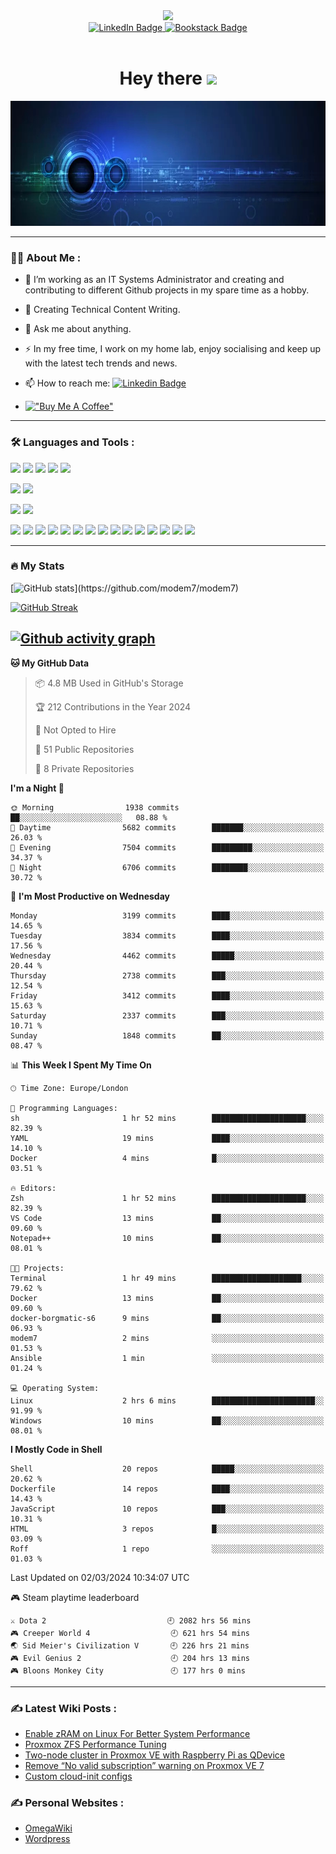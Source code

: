<div id="header" align="center">
  <img src="https://media.giphy.com/media/f3iwJFOVOwuy7K6FFw/giphy.gif" width="300"/>
<div id="badges">
  <a href="https://www.linkedin.com/in/alexlaneit/">
    <img src="https://img.shields.io/badge/LinkedIn-blue?style=for-the-badge&logo=linkedin&logoColor=white" alt="LinkedIn Badge"/>
  </a>
  <a href="https://modem7.com">
  <img src="https://img.shields.io/badge/Bookstack-blue?style=for-the-badge&logo=BookStack&logoColor=white" alt="Bookstack Badge"/>
  </a>
</div>
  <img src="https://komarev.com/ghpvc/?username=modem7&style=flat-square&color=blue" alt=""/>
<h1>
  Hey there
  <img src="https://media.giphy.com/media/hvRJCLFzcasrR4ia7z/giphy.gif" width="30px"/>
</h1>
</div>

<div align="center">
  <img src="https://github.com/modem7/MiscAssets/blob/master/images/ezgif-6-79e26c05da.jpg" width="800" height="200"/>
</div>

---

### :man_technologist: About Me :
- :telescope: I’m working as an IT Systems Administrator and creating and contributing to different Github projects in my spare time as a hobby.

- :seedling: Creating Technical Content Writing.

- 💬 Ask me about anything.

- :zap: In my free time, I work on my home lab, enjoy socialising and keep up with the latest tech trends and news.

- :mailbox: How to reach me: [![Linkedin Badge](https://img.shields.io/badge/-AlexLaneIT-blue?style=flat&logo=Linkedin&logoColor=white)](https://www.linkedin.com/in/alexlaneit/)

- [!["Buy Me A Coffee"](https://www.buymeacoffee.com/assets/img/custom_images/orange_img.png)](https://www.buymeacoffee.com/modem7)

---

### :hammer_and_wrench: Languages and Tools :
![](https://img.shields.io/badge/OS-Centos-informational?style=flat&logo=centos&logoColor=white&color=981e32)
![](https://img.shields.io/badge/OS-Debian-informational?style=flat&logo=debian&logoColor=white&color=981e32)
![](https://img.shields.io/badge/OS-RHEL-informational?style=flat&logo=red-hat&logoColor=white&color=981e32)
![](https://img.shields.io/badge/OS-Ubuntu-informational?style=flat&logo=ubuntu&logoColor=white&color=981e32)
![](https://img.shields.io/badge/OS-Windows-informational?style=flat&logo=windows&logoColor=white&color=981e32)

![](https://img.shields.io/badge/Editor-Notepad++-informational?style=flat&logo=notepadplusplus&logoColor=white&color=981e32)
![](https://img.shields.io/badge/Editor-Visual_Studio_Code-informational?style=flat&logo=visual-studio-code&logoColor=white&color=981e32)


![](https://img.shields.io/badge/Shell-Bash-informational?style=flat&logo=gnu-bash&logoColor=white&color=981e32)
![](https://img.shields.io/badge/Shell-ZSH-informational?style=flat&logo=gnu-bash&logoColor=white&color=981e32)

![](https://img.shields.io/badge/Tools-3CX-informational?style=flat&logoColor=white&color=981e32)
![](https://img.shields.io/badge/Tools-Ansible-informational?style=flat&logo=ansible&logoColor=white&color=981e32)
![](https://img.shields.io/badge/Tools-Arduino-informational?style=flat&logo=arduino&logoColor=white&color=981e32)
![](https://img.shields.io/badge/Tools-Borg-informational?style=flat&logoColor=white&color=981e32)
![](https://img.shields.io/badge/Tools-Docker-informational?style=flat&logo=docker&logoColor=white&color=981e32)
![](https://img.shields.io/badge/Tools-Drone_CI-informational?style=flat&logo=drone&logoColor=white&color=981e32)
![](https://img.shields.io/badge/Tools-Git-informational?style=flat&logo=git&logoColor=white&color=981e32)
![](https://img.shields.io/badge/Tools-Github-informational?style=flat&logo=github&logoColor=white&color=981e32)
![](https://img.shields.io/badge/Tools-Gitlab-informational?style=flat&logo=gitlab&logoColor=white&color=981e32)
![](https://img.shields.io/badge/Tools-Jira-informational?style=flat&logo=jira&logoColor=white&color=981e32)
![](https://img.shields.io/badge/Tools-Kanban-informational?style=flat&logoColor=white&color=981e32)
![](https://img.shields.io/badge/Tools-Nginx-informational?style=flat&logo=nginx&logoColor=white&color=981e32)
![](https://img.shields.io/badge/Tools-Raspberry_Pi-informational?style=flat&logo=raspberry-pi&logoColor=white&color=981e32)
![](https://img.shields.io/badge/Tools-Snyk-informational?style=flat&logo=snyk&logoColor=white&color=981e32)
![](https://img.shields.io/badge/Tools-Traefik-informational?style=flat&logo=traefikmesh&logoColor=white&color=981e32)

---

### :fire: My Stats
[![GitHub stats](https://github-readme-stats.vercel.app/api?username=modem7&show_icons=true&theme=codeSTACKr&count_private=true")](https://github.com/modem7/modem7)

[![GitHub Streak](https://streak-stats.demolab.com?user=modem7&theme=elegant&hide_border=true&date_format=j%20M%5B%20Y%5D&background=DD272700)](https://git.io/streak-stats)

[![Github activity graph](https://github-readme-activity-graph.vercel.app/graph?username=modem7&theme=elegant&custom_title=Contribution%20Graph&hide_border=true&bg_color=%20)](https://github.com/modem7/modem7)
---

<!--START_SECTION:waka-->
**🐱 My GitHub Data** 

> 📦 4.8 MB Used in GitHub's Storage 
 > 
> 🏆 212 Contributions in the Year 2024
 > 
> 🚫 Not Opted to Hire
 > 
> 📜 51 Public Repositories 
 > 
> 🔑 8 Private Repositories 
 > 
**I'm a Night 🦉** 

```text
🌞 Morning                1938 commits        ██░░░░░░░░░░░░░░░░░░░░░░░   08.88 % 
🌆 Daytime                5682 commits        ███████░░░░░░░░░░░░░░░░░░   26.03 % 
🌃 Evening                7504 commits        █████████░░░░░░░░░░░░░░░░   34.37 % 
🌙 Night                  6706 commits        ████████░░░░░░░░░░░░░░░░░   30.72 % 
```
📅 **I'm Most Productive on Wednesday** 

```text
Monday                   3199 commits        ████░░░░░░░░░░░░░░░░░░░░░   14.65 % 
Tuesday                  3834 commits        ████░░░░░░░░░░░░░░░░░░░░░   17.56 % 
Wednesday                4462 commits        █████░░░░░░░░░░░░░░░░░░░░   20.44 % 
Thursday                 2738 commits        ███░░░░░░░░░░░░░░░░░░░░░░   12.54 % 
Friday                   3412 commits        ████░░░░░░░░░░░░░░░░░░░░░   15.63 % 
Saturday                 2337 commits        ███░░░░░░░░░░░░░░░░░░░░░░   10.71 % 
Sunday                   1848 commits        ██░░░░░░░░░░░░░░░░░░░░░░░   08.47 % 
```


📊 **This Week I Spent My Time On** 

```text
🕑︎ Time Zone: Europe/London

💬 Programming Languages: 
sh                       1 hr 52 mins        █████████████████████░░░░   82.39 % 
YAML                     19 mins             ████░░░░░░░░░░░░░░░░░░░░░   14.10 % 
Docker                   4 mins              █░░░░░░░░░░░░░░░░░░░░░░░░   03.51 % 

🔥 Editors: 
Zsh                      1 hr 52 mins        █████████████████████░░░░   82.39 % 
VS Code                  13 mins             ██░░░░░░░░░░░░░░░░░░░░░░░   09.60 % 
Notepad++                10 mins             ██░░░░░░░░░░░░░░░░░░░░░░░   08.01 % 

🐱‍💻 Projects: 
Terminal                 1 hr 49 mins        ████████████████████░░░░░   79.62 % 
Docker                   13 mins             ██░░░░░░░░░░░░░░░░░░░░░░░   09.60 % 
docker-borgmatic-s6      9 mins              ██░░░░░░░░░░░░░░░░░░░░░░░   06.93 % 
modem7                   2 mins              ░░░░░░░░░░░░░░░░░░░░░░░░░   01.53 % 
Ansible                  1 min               ░░░░░░░░░░░░░░░░░░░░░░░░░   01.24 % 

💻 Operating System: 
Linux                    2 hrs 6 mins        ███████████████████████░░   91.99 % 
Windows                  10 mins             ██░░░░░░░░░░░░░░░░░░░░░░░   08.01 % 
```

**I Mostly Code in Shell** 

```text
Shell                    20 repos            █████░░░░░░░░░░░░░░░░░░░░   20.62 % 
Dockerfile               14 repos            ████░░░░░░░░░░░░░░░░░░░░░   14.43 % 
JavaScript               10 repos            ███░░░░░░░░░░░░░░░░░░░░░░   10.31 % 
HTML                     3 repos             █░░░░░░░░░░░░░░░░░░░░░░░░   03.09 % 
Roff                     1 repo              ░░░░░░░░░░░░░░░░░░░░░░░░░   01.03 % 
```




 Last Updated on 02/03/2024 10:34:07 UTC
<!--END_SECTION:waka-->

<!-- steam-box start -->
🎮 Steam playtime leaderboard
```text
⚔️ Dota 2                           🕘 2082 hrs 56 mins
🎮 Creeper World 4                  🕘 621 hrs 54 mins
🌏 Sid Meier's Civilization V       🕘 226 hrs 21 mins
🎮 Evil Genius 2                    🕘 204 hrs 13 mins
🎮 Bloons Monkey City               🕘 177 hrs 0 mins
```
<!-- Powered by https://github.com/YouEclipse/steam-box . -->
<!-- steam-box end -->

---

### :writing_hand: Latest Wiki Posts :
<!-- BLOG-POST-LIST:START -->
- [Enable zRAM on Linux For Better System Performance](https://www.modem7.com/books/general-linux-administration/page/enable-zram-on-linux-for-better-system-performance)
- [Proxmox ZFS Performance Tuning](https://www.modem7.com/books/proxmox-setup/page/proxmox-zfs-performance-tuning)
- [Two-node cluster in Proxmox VE with Raspberry Pi as QDevice](https://www.modem7.com/books/proxmox-setup/page/two-node-cluster-in-proxmox-ve-with-raspberry-pi-as-qdevice)
- [Remove “No valid subscription” warning on Proxmox VE 7](https://www.modem7.com/books/proxmox-setup/page/remove-no-valid-subscription-warning-on-proxmox-ve-7)
- [Custom cloud-init configs](https://www.modem7.com/books/scripts/page/custom-cloud-init-configs)
<!-- BLOG-POST-LIST:END -->

### :writing_hand: Personal Websites :
- [OmegaWiki](https://modem7.com)
- [Wordpress](https://modem7.wordpress.com)
